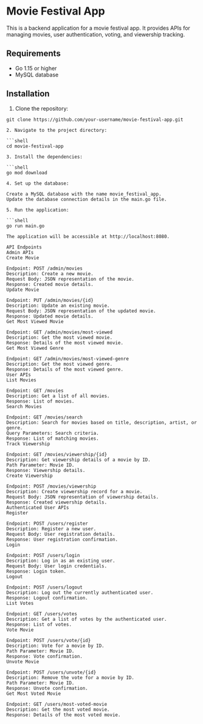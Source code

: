 # Movie Festival App

This is a backend application for a movie festival app. It provides APIs for managing movies, user authentication, voting, and viewership tracking.

## Requirements

- Go 1.15 or higher
- MySQL database

## Installation

1. Clone the repository:

```shell
git clone https://github.com/your-username/movie-festival-app.git

2. Navigate to the project directory:

```shell
cd movie-festival-app

3. Install the dependencies:

```shell
go mod download

4. Set up the database:

Create a MySQL database with the name movie_festival_app.
Update the database connection details in the main.go file.

5. Run the application:

```shell
go run main.go

The application will be accessible at http://localhost:8080.

API Endpoints
Admin APIs
Create Movie

Endpoint: POST /admin/movies
Description: Create a new movie.
Request Body: JSON representation of the movie.
Response: Created movie details.
Update Movie

Endpoint: PUT /admin/movies/{id}
Description: Update an existing movie.
Request Body: JSON representation of the updated movie.
Response: Updated movie details.
Get Most Viewed Movie

Endpoint: GET /admin/movies/most-viewed
Description: Get the most viewed movie.
Response: Details of the most viewed movie.
Get Most Viewed Genre

Endpoint: GET /admin/movies/most-viewed-genre
Description: Get the most viewed genre.
Response: Details of the most viewed genre.
User APIs
List Movies

Endpoint: GET /movies
Description: Get a list of all movies.
Response: List of movies.
Search Movies

Endpoint: GET /movies/search
Description: Search for movies based on title, description, artist, or genre.
Query Parameters: Search criteria.
Response: List of matching movies.
Track Viewership

Endpoint: GET /movies/viewership/{id}
Description: Get viewership details of a movie by ID.
Path Parameter: Movie ID.
Response: Viewership details.
Create Viewership

Endpoint: POST /movies/viewership
Description: Create viewership record for a movie.
Request Body: JSON representation of viewership details.
Response: Created viewership details.
Authenticated User APIs
Register

Endpoint: POST /users/register
Description: Register a new user.
Request Body: User registration details.
Response: User registration confirmation.
Login

Endpoint: POST /users/login
Description: Log in as an existing user.
Request Body: User login credentials.
Response: Login token.
Logout

Endpoint: POST /users/logout
Description: Log out the currently authenticated user.
Response: Logout confirmation.
List Votes

Endpoint: GET /users/votes
Description: Get a list of votes by the authenticated user.
Response: List of votes.
Vote Movie

Endpoint: POST /users/vote/{id}
Description: Vote for a movie by ID.
Path Parameter: Movie ID.
Response: Vote confirmation.
Unvote Movie

Endpoint: POST /users/unvote/{id}
Description: Remove the vote for a movie by ID.
Path Parameter: Movie ID.
Response: Unvote confirmation.
Get Most Voted Movie

Endpoint: GET /users/most-voted-movie
Description: Get the most voted movie.
Response: Details of the most voted movie.



